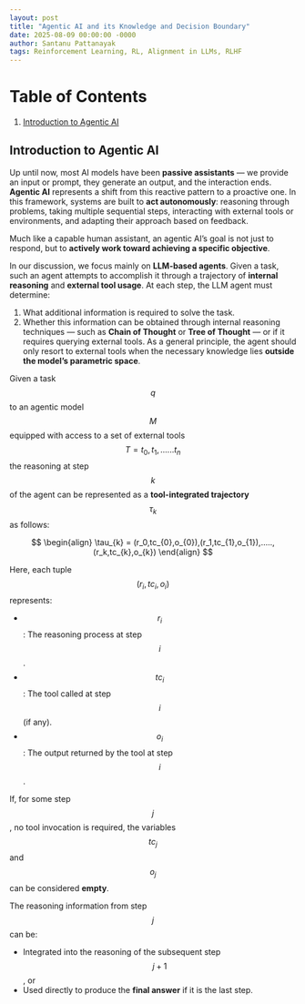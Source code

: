 ```yaml
---
layout: post
title: "Agentic AI and its Knowledge and Decision Boundary"
date: 2025-08-09 00:00:00 -0000
author: Santanu Pattanayak
tags: Reinforcement Learning, RL, Alignment in LLMs, RLHF  
---
```


# Table of Contents
1. [Introduction to Agentic AI](#introduction)



## Introduction to Agentic AI<a name="introduction"></a>

Up until now, most AI models have been **passive assistants** — we provide an input or prompt, they generate an output, and the interaction ends.
**Agentic AI** represents a shift from this reactive pattern to a proactive one. In this framework, systems are built to **act autonomously**: reasoning through problems, taking multiple sequential steps, interacting with external tools or environments, and adapting their approach based on feedback.

Much like a capable human assistant, an agentic AI’s goal is not just to respond, but to **actively work toward achieving a specific objective**.

In our discussion, we focus mainly on **LLM-based agents**. Given a task, such an agent attempts to accomplish it through a trajectory of **internal reasoning** and **external tool usage**. At each step, the LLM agent must determine:

1. What additional information is required to solve the task.
2. Whether this information can be obtained through internal reasoning techniques — such as **Chain of Thought** or **Tree of Thought** — or if it requires querying external tools.
As a general principle, the agent should only resort to external tools when the necessary knowledge lies **outside the model’s parametric space**.

Given a task $$q$$ to an agentic model $$M$$ equipped with access to a set of external tools $$T = {t_{0},t_{1},......t_{n}}$$ the reasoning at step $$k$$ of the agent can be represented as a **tool-integrated trajectory** $$\tau_{k}$$ as follows:

$$
\begin{align}
\tau_{k} = (r_0,tc_{0},o_{0}),(r_1,tc_{1},o_{1}),.....,(r_k,tc_{k},o_{k})
\end{align}
$$

Here, each tuple $$(r_i,tc_{i},o_{i})$$ represents:  
- $$r_i$$ : The reasoning process at step $$i$$.  
- $$tc_{i}$$ : The tool called at step $$i$$ (if any).  
- $$o_i$$ : The output returned by the tool at step $$i$$.

If, for some step $$j$$, no tool invocation is required, the variables $$tc_{j}$$ and $$o_{j}$$ can be considered **empty**.  

The reasoning information from step $$j$$ can be:  
- Integrated into the reasoning of the subsequent step $$j+1$$, or  
- Used directly to produce the **final answer** if it is the last step.

